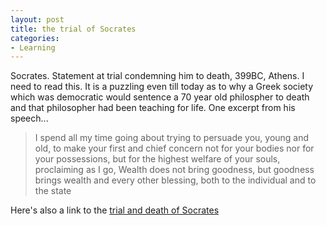 ```yaml
---
layout: post
title: the trial of Socrates
categories:
- Learning
---
```



Socrates. Statement at trial condemning him to death, 399BC, Athens. I need to read this. It is a puzzling even till today as to why a Greek society which was democratic would sentence a 70 year old philospher to death and that philosopher had been teaching for life. One excerpt from his speech...

> I spend all my time going about trying to persuade you, young and old, to make your first and chief concern not for your bodies nor for your possessions, but for the highest welfare of your souls, proclaiming as I go, Wealth does not bring goodness, but goodness brings wealth and every other blessing, both to the individual and to the state

Here's also a link to the [trial and death of Socrates](http://www.archive.org/stream/trialanddeathofs00platiala/trialanddeathofs00platiala_djvu.txt)
